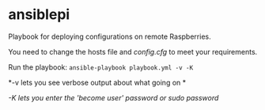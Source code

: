 # ansiblepi
Playbook for deploying configurations on remote Raspberries.

You need to change the hosts file and *config.cfg* to meet your requirements.

Run the playbook:
	`ansible-playbook playbook.yml -v -K`

*-v lets you see verbose output about what going on *

*-K lets you enter the 'become user' password or *sudo* password*
